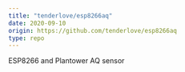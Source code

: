 ```yaml
---
title: "tenderlove/esp8266aq"
date: 2020-09-10
origin: https://github.com/tenderlove/esp8266aq
type: repo
---
```


ESP8266 and Plantower AQ sensor